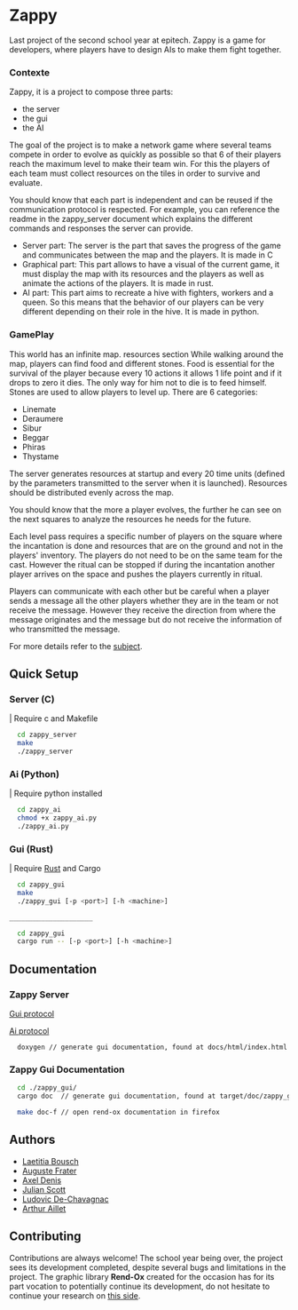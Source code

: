 
# Zappy

Last project of the second school year at epitech. Zappy is a game for developers, where players have to design AIs to make them fight together.

### Contexte

Zappy, it is a project to compose three parts:

- the server
- the gui
- the AI

The goal of the project is to make a network game where several teams compete in order to evolve as quickly as possible so that 6 of their players reach the maximum level to make their team win. For this the players of each team must collect resources on the tiles in order to survive and evaluate.

You should know that each part is independent and can be reused if the communication protocol is respected. For example, you can reference the readme in the zappy_server document which explains the different commands and responses the server can provide.

- Server part: The server is the part that saves the progress of the game and communicates between the map and the players. It is made in C
- Graphical part: This part allows to have a visual of the current game, it must display the map with its resources and the players as well as animate the actions of the players. It is made in rust.
- AI part: This part aims to recreate a hive with fighters, workers and a queen. So this means that the behavior of our players can be very different depending on their role in the hive. It is made in python.

### GamePlay

This world has an infinite map. resources section While walking around the map, players can find food and different stones. Food is essential for the survival of the player because every 10 actions it allows 1 life point and if it drops to zero it dies. The only way for him not to die is to feed himself. Stones are used to allow players to level up. There are 6 categories:

- Linemate
- Deraumere
- Sibur
- Beggar
- Phiras
- Thystame

The server generates resources at startup and every 20 time units (defined by the parameters transmitted to the server when it is launched). Resources should be distributed evenly across the map.

You should know that the more a player evolves, the further he can see on the next squares to analyze the resources he needs for the future.

Each level pass requires a specific number of players on the square where the incantation is done and resources that are on the ground and not in the players' inventory. The players do not need to be on the same team for the cast. However the ritual can be stopped if during the incantation another player arrives on the space and pushes the players currently in ritual.

Players can communicate with each other but be careful when a player sends a message all the other players whether they are in the team or not receive the message. However they receive the direction from where the message originates and the message but do not receive the information of who transmitted the message.

 For more details refer to the [subject](./subjects).
## Quick Setup
### Server (C)
| Require c and Makefile

```bash
  cd zappy_server
  make
  ./zappy_server
```

### Ai (Python)
| Require python installed

```bash
  cd zappy_ai
  chmod +x zappy_ai.py
  ./zappy_ai.py
```
### Gui (Rust)
| Require [Rust](https://www.rust-lang.org/tools/install) and Cargo

```bash
  cd zappy_gui
  make
  ./zappy_gui [-p <port>] [-h <machine>]

_____________________

  cd zappy_gui
  cargo run -- [-p <port>] [-h <machine>]
```
## Documentation

### Zappy Server

[Gui protocol](./zappy_server/README_GUI.md)

[Ai protocol](./zappy_server/README_AI.md)

```
  doxygen // generate gui documentation, found at docs/html/index.html
```

### Zappy Gui Documentation

```bash
  cd ./zappy_gui/
  cargo doc  // generate gui documentation, found at target/doc/zappy_gui/index.html

  make doc-f // open rend-ox documentation in firefox
```
## Authors

- [Laetitia Bousch](https://github.com/Chasfory)
- [Auguste Frater](https://github.com/augustefrater)
- [Axel Denis](https://github.com/axel-denis)
- [Julian Scott](https://github.com/syborg64)
- [Ludovic De-Chavagnac](https://github.com/Ludofr3)
- [Arthur Aillet](https://github.com/Arthur-Aillet)

## Contributing

Contributions are always welcome!
The school year being over, the project sees its development completed, despite several bugs and limitations in the project. The graphic library **Rend-Ox** created for the occasion has for its part vocation to potentially continue its development, do not hesitate to continue your research on [this side](https://github.com/Arthur-Aillet/Rend-ox).
